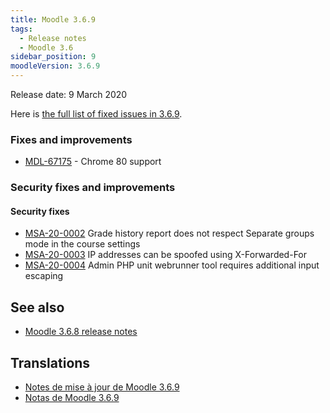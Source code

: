 ```yaml
---
title: Moodle 3.6.9
tags:
  - Release notes
  - Moodle 3.6
sidebar_position: 9
moodleVersion: 3.6.9
---
```


Release date: 9 March 2020

Here is [the full list of fixed issues in 3.6.9](https://tracker.moodle.org/secure/IssueNavigator!executeAdvanced.jspa?jqlQuery=project+%3D+mdl+AND+resolution+%3D+fixed+AND+fixVersion+in+%28%223.6.9%22%29+ORDER+BY+priority+DESC&runQuery=true&clear=true).

### Fixes and improvements

- [MDL-67175](https://tracker.moodle.org/browse/MDL-67175) - Chrome 80 support

### Security  fixes and improvements

#### Security fixes

- [MSA-20-0002](https://moodle.org/mod/forum/discuss.php?d=398350) Grade history report does not respect Separate groups mode in the course settings
- [MSA-20-0003](https://moodle.org/mod/forum/discuss.php?d=398351) IP addresses can be spoofed using X-Forwarded-For
- [MSA-20-0004](https://moodle.org/mod/forum/discuss.php?d=398352) Admin PHP unit webrunner tool requires additional input escaping

## See also

- [Moodle 3.6.8 release notes](/general/releases/3.6/3.6.8)

## Translations

- [Notes de mise à jour de Moodle 3.6.9](https://docs.moodle.org/fr/Notes_de_mise_à_jour_de_Moodle_3.6.9)
- [Notas de Moodle 3.6.9](https://docs.moodle.org/es/Notas_de_Moodle_3.6.9)
